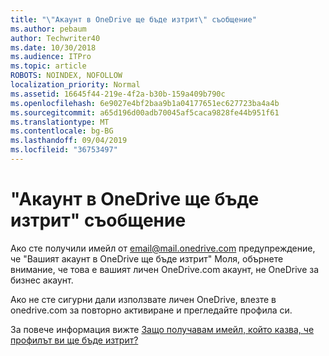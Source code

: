 ```yaml
---
title: "\"Акаунт в OneDrive ще бъде изтрит\" съобщение"
ms.author: pebaum
author: Techwriter40
ms.date: 10/30/2018
ms.audience: ITPro
ms.topic: article
ROBOTS: NOINDEX, NOFOLLOW
localization_priority: Normal
ms.assetid: 16645f44-219e-4f2a-b30b-159a409b790c
ms.openlocfilehash: 6e9027e4bf2baa9b1a04177651ec627723ba4a4b
ms.sourcegitcommit: a65d196d00adb70045af5caca9828fe44b951f61
ms.translationtype: MT
ms.contentlocale: bg-BG
ms.lasthandoff: 09/04/2019
ms.locfileid: "36753497"
---
```

# <a name="onedrive-account-will-be-deleted-message"></a>"Акаунт в OneDrive ще бъде изтрит" съобщение

Ако сте получили имейл от email@mail.onedrive.com предупреждение, че "Вашият акаунт в OneDrive ще бъде изтрит" Моля, обърнете внимание, че това е вашият личен OneDrive.com акаунт, не OneDrive за бизнес акаунт. 
  
Ако не сте сигурни дали използвате личен OneDrive, влезте в onedrive.com за повторно активиране и прегледайте профила си.
  
За повече информация вижте [Защо получавам имейл, който казва, че профилът ви ще бъде изтрит?](https://go.microsoft.com/fwlink/?linkid=2036151&amp;clcid=0x409)
  

